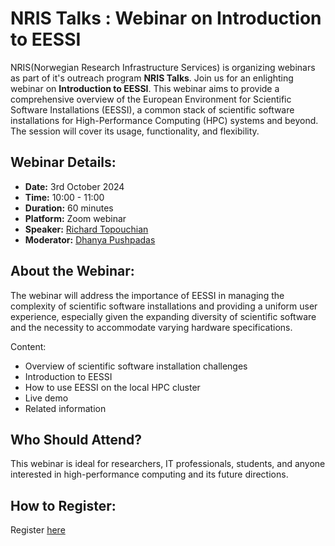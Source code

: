 # NRIS Talks : Webinar on Introduction to EESSI

NRIS(Norwegian Research Infrastructure Services) is organizing  webinars as part of it's outreach program **NRIS Talks**. Join us for an enlighting webinar on **Introduction to EESSI**. This webinar aims to provide a comprehensive overview of the European Environment for Scientific Software Installations (EESSI), a common stack of scientific software installations for High-Performance Computing (HPC) systems and beyond. The session will cover its usage, functionality, and flexibility.

## Webinar Details:

- **Date:** 3rd October 2024
- **Time:** 10:00 - 11:00
- **Duration:** 60 minutes
- **Platform:** Zoom webinar
- **Speaker:** [Richard Topouchian](https://www.uib.no/en/persons/Richard.Topouchian)
- **Moderator:** [Dhanya Pushpadas](https://www.uib.no/en/persons/Dhanya.Pushpadas)

## About the Webinar:

The webinar will address the importance of EESSI in managing the complexity of scientific software installations and providing a uniform user experience, especially given the expanding diversity of scientific software and the necessity to accommodate varying hardware specifications. 


Content:
- Overview of scientific software installation challenges
- Introduction to EESSI 
- How to use EESSI on the local HPC cluster 
- Live demo
- Related information 

## Who Should Attend?

This webinar is ideal for researchers, IT professionals, students, and anyone interested in high-performance computing and its future directions.

## How to Register:

Register [here](https://uib.zoom.us/webinar/register/WN_vE_Q1U91Q0OKyCtv_15mcw#/registration)






 
